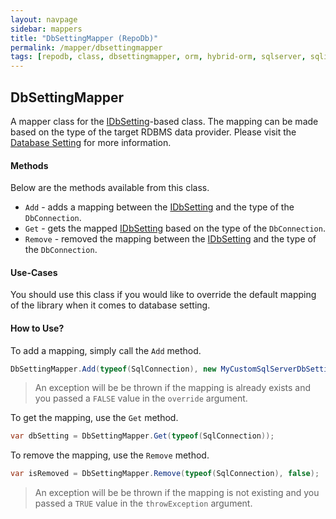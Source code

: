 ```yaml
---
layout: navpage
sidebar: mappers
title: "DbSettingMapper (RepoDb)"
permalink: /mapper/dbsettingmapper
tags: [repodb, class, dbsettingmapper, orm, hybrid-orm, sqlserver, sqlite, mysql, postgresql]
---
```


## DbSettingMapper

A mapper class for the [IDbSetting](/interface/idbsetting)-based class. The mapping can be made based on the type of the target RDBMS data provider. Please visit the [Database Setting](/extensibility/databasesetting) for more information.

#### Methods

Below are the methods available from this class.

- `Add` - adds a mapping between the [IDbSetting](/interface/idbsetting) and the type of the `DbConnection`.
- `Get` - gets the mapped [IDbSetting](/interface/idbsetting) based on the type of the `DbConnection`.
- `Remove` - removed the mapping between the [IDbSetting](/interface/idbsetting) and the type of the `DbConnection`.

#### Use-Cases

You should use this class if you would like to override the default mapping of the library when it comes to database setting.

#### How to Use?

To add a mapping, simply call the `Add` method.

```csharp
DbSettingMapper.Add(typeof(SqlConnection), new MyCustomSqlServerDbSetting(), true);
```

> An exception will be be thrown if the mapping is already exists and you passed a `FALSE` value in the `override` argument.

To get the mapping, use the `Get` method.

```csharp
var dbSetting = DbSettingMapper.Get(typeof(SqlConnection));
```

To remove the mapping, use the `Remove` method.

```csharp
var isRemoved = DbSettingMapper.Remove(typeof(SqlConnection), false);
```

> An exception will be be thrown if the mapping is not existing and you passed a `TRUE` value in the `throwException` argument.

